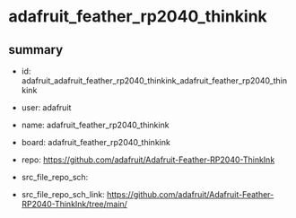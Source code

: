 # adafruit_feather_rp2040_thinkink
 
## summary 
* id: adafruit_adafruit_feather_rp2040_thinkink_adafruit_feather_rp2040_thinkink
* user: adafruit
* name: adafruit_feather_rp2040_thinkink
* board: adafruit_feather_rp2040_thinkink
* repo: https://github.com/adafruit/Adafruit-Feather-RP2040-ThinkInk



* src_file_repo_sch: 
* src_file_repo_sch_link: https://github.com/adafruit/Adafruit-Feather-RP2040-ThinkInk/tree/main/






